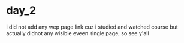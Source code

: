 # day_2

i did not add any wep page link cuz i studied and watched course but actually didnot any wisible eveen single page, so see y'all
